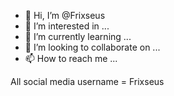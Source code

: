 - 👋 Hi, I’m @Frixseus
- 👀 I’m interested in ...
- 🌱 I’m currently learning ...
- 💞️ I’m looking to collaborate on ...
- 📫 How to reach me ...

All social media username = Frixseus
<!---
Frixseus/Frixseus is a ✨ special ✨ repository because its `README.md` (this file) appears on your GitHub profile.
You can click the Preview link to take a look at your changes.
--->
